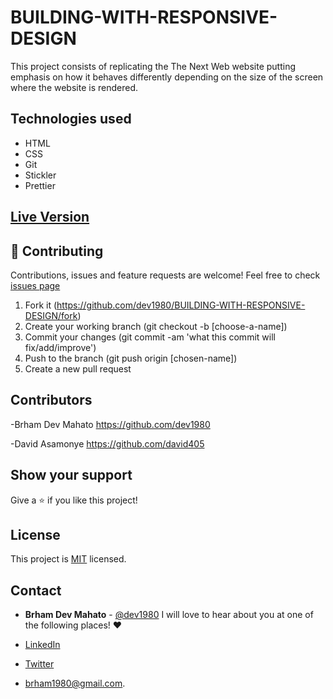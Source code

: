 # BUILDING-WITH-RESPONSIVE-DESIGN
This project consists of replicating the The Next Web website putting emphasis on how it behaves differently depending on the size of the screen where the website is rendered.


## Technologies used

- HTML
- CSS
- Git
- Stickler
- Prettier

## [Live Version](https://dev1980.github.io/BUILDING-WITH-RESPONSIVE-DESIGN/)


## 🤝 Contributing

Contributions, issues and feature requests are welcome! Feel free to check [issues page](https://github.com/dev1980/BUILDING-WITH-RESPONSIVE-DESIGN/issues)

1. Fork it (https://github.com/dev1980/BUILDING-WITH-RESPONSIVE-DESIGN/fork)
2. Create your working branch (git checkout -b [choose-a-name])
3. Commit your changes (git commit -am 'what this commit will fix/add/improve')
4. Push to the branch (git push origin [chosen-name])
5. Create a new pull request


## Contributors

-Brham Dev Mahato https://github.com/dev1980

-David Asamonye https://github.com/david405

## Show your support

Give a ⭐️ if you like this project!


## License

This project is [MIT]() licensed.


## Contact
- **Brham Dev Mahato** - [@dev1980](https://github.com/dev1980) I will love to hear about you at one of the following places! :heart:

- [LinkedIn](https://www.linkedin.com/in/dev1980/)
- [Twitter](https://twitter.com/MahatoBrham) 
- <brham1980@gmail.com>.
